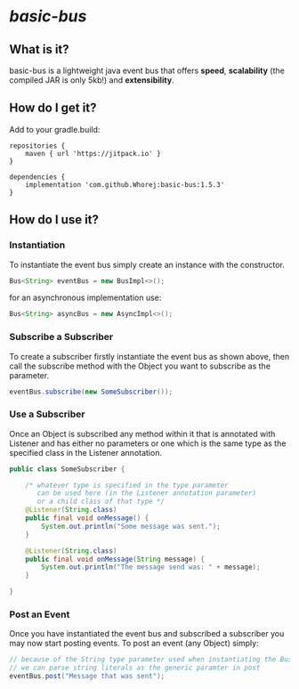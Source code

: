 # **_basic-bus_**

## What is it?
basic-bus is a lightweight java event bus that offers **speed**, **scalability** (the compiled JAR is only 5kb!) and **extensibility**.

## How do I get it?
Add to your gradle.build:
```
repositories {
    maven { url 'https://jitpack.io' }
}
        
dependencies {
    implementation 'com.github.Whorej:basic-bus:1.5.3'
}
```

## How do I use it?
### Instantiation
To instantiate the event bus simply create an instance with the constructor.
```java
Bus<String> eventBus = new BusImpl<>();
```
for an asynchronous implementation use:
```java
Bus<String> asyncBus = new AsyncImpl<>();
```

### Subscribe a Subscriber
To create a subscriber firstly instantiate the event bus as shown above, then call the subscribe method with the Object you want to subscribe as the parameter.
```java
eventBus.subscribe(new SomeSubscriber());
```

### Use a Subscriber
Once an Object is subscribed any method within it that is annotated with Listener and has either no parameters or one which is the same type as the specified class in the Listener annotation.
```java
public class SomeSubscriber {

    /* whatever type is specified in the type parameter
       can be used here (in the Listener annotation parameter)
       or a child class of that type */
    @Listener(String.class)
    public final void onMessage() {
        System.out.println("Some message was sent.");   
    }

    @Listener(String.class)
    public final void onMessage(String message) {
        System.out.println("The message send was: " + message);   
    }

}
```

### Post an Event
Once you have instantiated the event bus and subscribed a subscriber you may now start posting events. To post an event (any Object) simply:

```java
// because of the String type parameter used when instantiating the Bus 
// we can parse string literals as the generic paramter in post
eventBus.post("Message that was sent");
```
